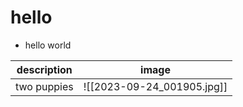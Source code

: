 # hello
- hello world


| description | image |
| ----------- | ----- |
| two puppies |  ![[2023-09-24_001905.jpg]]     |
